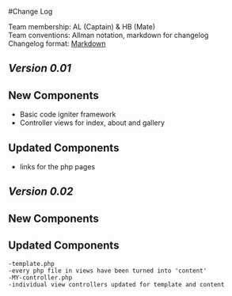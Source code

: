 #Change Log

Team membership:  AL (Captain) & HB (Mate)  
Team conventions: Allman notation, markdown for changelog  
Changelog format: [Markdown](https://github.com/adam-p/markdown-here/wiki/Markdown-Cheatsheet) 

## *Version 0.01*

## New Components
- Basic code igniter framework
- Controller views for index, about and gallery
    
## Updated Components
- links for the php pages

## *Version 0.02*

## New Components
    
## Updated Components
	-template.php
	-every php file in views have been turned into 'content'
	-MY-controller.php
	-individual view controllers updated for template and content